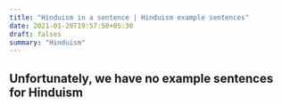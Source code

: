 ```yaml
---
title: "Hinduism in a sentence | Hinduism example sentences"
date: 2021-01-20T19:57:50+05:30
draft: falses
summary: "Hinduism"
---
```

## Unfortunately, we have no example sentences for Hinduism                 
